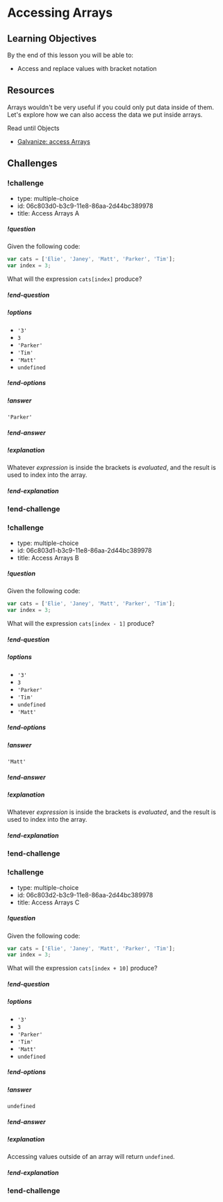 # Accessing Arrays

## Learning Objectives

By the end of this lesson you will be able to:

* Access and replace values with bracket notation

## Resources

Arrays wouldn't be very useful if you could only put data inside of them. Let's explore how
we can also access the data we put inside arrays.

Read until Objects
* [Galvanize: access Arrays](https://github.com/gSchool/javascript-curriculum/blob/master/10_Syntax/03_Arrays_Objects_Iteration.md#accessing-elements)

## Challenges

<!-- Question -->

### !challenge

* type: multiple-choice
* id: 06c803d0-b3c9-11e8-86aa-2d44bc389978
* title: Access Arrays A

##### !question

Given the following code:

```javascript
var cats = ['Elie', 'Janey', 'Matt', 'Parker', 'Tim'];
var index = 3;
```

What will the expression `cats[index]` produce?

##### !end-question

##### !options

* `'3'`
* `3`
* `'Parker'`
* `'Tim'`
* `'Matt'`
* `undefined`

##### !end-options

##### !answer

`'Parker'`

##### !end-answer

##### !explanation

Whatever _expression_ is inside the brackets is _evaluated_, and the result is used to index into the array.

##### !end-explanation

### !end-challenge

<!-- Question -->

### !challenge

* type: multiple-choice
* id: 06c803d1-b3c9-11e8-86aa-2d44bc389978
* title: Access Arrays B

##### !question

Given the following code:

```javascript
var cats = ['Elie', 'Janey', 'Matt', 'Parker', 'Tim'];
var index = 3;
```

What will the expression `cats[index - 1]` produce?

##### !end-question

##### !options

* `'3'`
* `3`
* `'Parker'`
* `'Tim'`
* `undefined`
* `'Matt'`

##### !end-options

##### !answer

`'Matt'`

##### !end-answer

##### !explanation

Whatever _expression_ is inside the brackets is _evaluated_, and the result is used to index into the array.

##### !end-explanation

### !end-challenge

<!-- Question -->

### !challenge

* type: multiple-choice
* id: 06c803d2-b3c9-11e8-86aa-2d44bc389978
* title: Access Arrays C

##### !question

Given the following code:

```javascript
var cats = ['Elie', 'Janey', 'Matt', 'Parker', 'Tim'];
var index = 3;
```

What will the expression `cats[index + 10]` produce?

##### !end-question

##### !options

* `'3'`
* `3`
* `'Parker'`
* `'Tim'`
* `'Matt'`
* `undefined`

##### !end-options

##### !answer

`undefined`

##### !end-answer

##### !explanation

Accessing values outside of an array will return `undefined`.

##### !end-explanation

### !end-challenge
